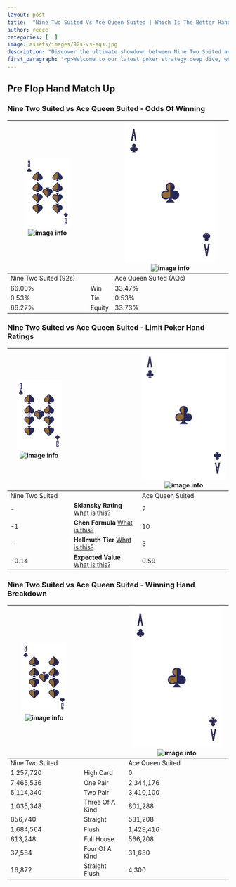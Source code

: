 ```yaml
---
layout: post
title:  "Nine Two Suited Vs Ace Queen Suited | Which Is The Better Hand In Poker? A Complete Guide"
author: reece
categories: [  ]
image: assets/images/92s-vs-aqs.jpg
description: "Discover the ultimate showdown between Nine Two Suited and Ace Queen Suited in poker! Uncover the odds, strategies, and scenarios where one hand triumphs over the other. Get ready to up your poker game with this thrilling analysis."
first_paragraph: "<p>Welcome to our latest poker strategy deep dive, where we're pitting two distinct hands against each other in a high-stakes showdown: Nine Two Suited vs Ace Queen Suited.</p><p>In the dynamic world of poker, every decision counts, and knowing which hand holds the upper hand is key to your success at the table.</p><p>In this article, we'll dissect these two hands, explore the scenarios where one dominates the other, and equip you with the knowledge to make strategic choices that can tip the odds in your favor.</p><p>Get ready to unravel the intriguing dynamics of these poker hands and elevate your game to new heights.</p>"
---
```




[comment]: # (sp0)

## Pre Flop Hand Match Up

<div class="table hand-ratings" markdown="1"> 



### Nine Two Suited vs Ace Queen Suited - Odds Of Winning


    
| ![image info](assets/images/hand1/9.png) ![image info](assets/images/hand1/2s.png) |  | ![image info](assets/images/hand2/A.png) ![image info](assets/images/hand2/Qs.png) |
| -------- | -------- | -------- |
| Nine Two Suited (92s) |  | Ace Queen Suited (AQs) |
| 66.00% | Win | 33.47% |
| 0.53% | Tie | 0.53% |
| 66.27% | Equity | 33.73% |




[comment]: # (sp1)



### Nine Two Suited vs Ace Queen Suited - Limit Poker Hand Ratings


    
| ![image info](assets/images/hand1/9.png) ![image info](assets/images/hand1/2s.png) |  | ![image info](assets/images/hand2/A.png) ![image info](assets/images/hand2/Qs.png) |
| -------- | -------- | -------- |
| Nine Two Suited |  | Ace Queen Suited |
| - | **Sklansky Rating** [What is this?](/sklansky-rating-explained) | 2 |
| -1 | **Chen Formula** [What is this?](/chen-formula-explained) | 10 |
| - | **Hellmuth Tier** [What is this?](/Hellmuth-tier-explained) | 3 |
| -0.14 | **Expected Value** [What is this?](/expected-value-explained) | 0.59 |




[comment]: # (sp2)



### Nine Two Suited vs Ace Queen Suited - Winning Hand Breakdown


    
| ![image info](assets/images/hand1/9.png) ![image info](assets/images/hand1/2s.png) |  | ![image info](assets/images/hand2/A.png) ![image info](assets/images/hand2/Qs.png) |
| -------- | -------- | -------- |
| Nine Two Suited |  | Ace Queen Suited |
| 1,257,720 | High Card | 0 |
| 7,465,536 | One Pair | 2,344,176 |
| 5,114,340 | Two Pair | 3,410,100 |
| 1,035,348 | Three Of A Kind | 801,288 |
| 856,740 | Straight | 581,208 |
| 1,684,564 | Flush | 1,429,416 |
| 613,248 | Full House | 566,208 |
| 37,584 | Four Of A Kind | 31,680 |
| 16,872 | Straight Flush | 4,300 |




[comment]: # (sp3)



</div>

[comment]: # (sp4)



[comment]: # (sp5)

